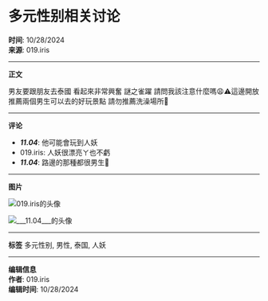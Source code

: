 # 多元性别相关讨论

**时间**: 10/28/2024  
**来源**: 019.iris

---

**正文**

男友要跟朋友去泰國 看起來非常興奮 謎之雀躍 請問我該注意什麼嗎😩⚠️這邊開放推薦兩個男生可以去的好玩景點 請勿推薦洗澡場所👮   

---

**评论**

- ___11.04___: 他可能會玩到人妖  
- 019.iris: 人妖很漂亮ㄚ也不虧  
- ___11.04___: 路邊的那種都很男生🤣  

---

**图片**

![019.iris的头像](https://scontent-sjc3-1.cdninstagram.com/v/t51.2885-19/358021480_2544965698985403_6725043055230456682_n.jpg?stp=dst-jpg_s150x150_tt6&_nc_ht=scontent-sjc3-1.cdninstagram.com&_nc_cat=103&_nc_oc=Q6cZ2AFqeKTbH6QOXmciBevooTnHd2Q2OMx_UE53g6gsFk5c1pLsR9t023vIgf4CSeYJE5U&_nc_ohc=oXMvEvEWGnAQ7kNvgGYCO8V&_nc_gid=7b07357c85ad49129537ab18fdbd7942&edm=APs17CUBAAAA&ccb=7-5&oh=00_AYBiY6HBhGlfm2llqeaUGOClnbr-fXub1KdvRhRPsuafIQ&oe=67B15488&_nc_sid=10d13b)

![___11.04___的头像](https://scontent-sjc3-1.cdninstagram.com/v/t51.2885-19/473690190_1817362902362236_2420559430730977303_n.jpg?stp=dst-jpg_s150x150_tt6&_nc_ht=scontent-sjc3-1.cdninstagram.com&_nc_cat=104&_nc_oc=Q6cZ2AFqeKTbH6QOXmciBevooTnHd2Q2OMx_UE53g6gsFk5c1pLsR9t023vIgf4CSeYJE5U&_nc_ohc=BR0Z0C_21ikQ7kNvgHvgOXX&_nc_gid=7b07357c85ad49129537ab18fdbd7942&edm=APs17CUBAAAA&ccb=7-5&oh=00_AYDEOnmWTVXANadXX8hVF-OVEC8AeGdWqdC_rykKayeQQg&oe=67B14BA7&_nc_sid=10d13b)

---

**标签**
多元性别, 男性, 泰国, 人妖

--- 

**编辑信息**  
**作者**: 019.iris  
**编辑时间**: 10/28/2024  